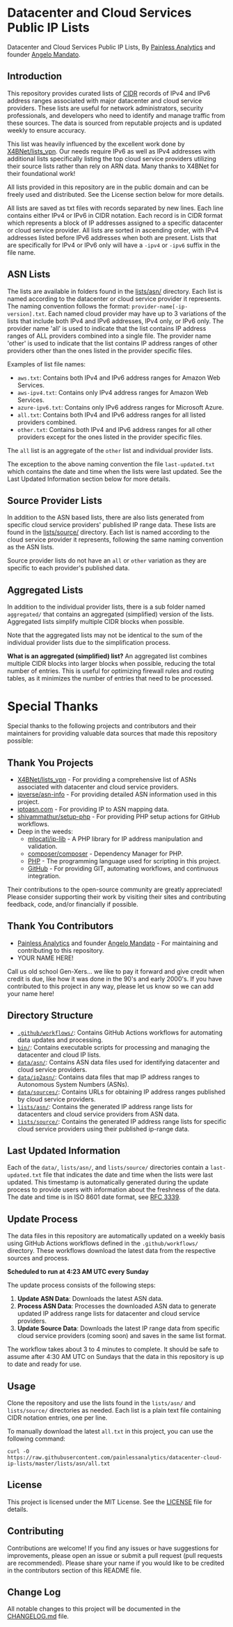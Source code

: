 # Datacenter and Cloud Services Public IP Lists

Datacenter and Cloud Services Public IP Lists, By [Painless Analytics](https://www.painlessanalytics.com) and founder [Angelo Mandato](https://angelo.mandato.com).

## Introduction

This repository provides curated lists of [CIDR](https://en.wikipedia.org/wiki/Classless_Inter-Domain_Routing) records of IPv4 and IPv6 address ranges associated with major datacenter and cloud service providers. These lists are useful for network administrators, security professionals, and developers who need to identify and manage traffic from these sources. The data is sourced from reputable projects and is updated weekly to ensure accuracy.

This list was heavily influenced by the excellent work done by [X4BNet/lists_vpn](https://github.com/X4BNet/lists_vpn). Our needs 
require IPv6 as well as IPv4 addresses with additional lists specifically listing the top cloud service providers utilizing their 
source lists rather than rely on ARN data. Many thanks to X4BNet for their foundational work!

All lists provided in this repository are in the public domain and can be freely used and distributed. See the License section 
below for more details.

All lists are saved as txt files with records separated by new lines. Each line contains either IPv4 or IPv6 in CIDR notation. Each record is in CIDR format which represents a block of IP addresses assigned to a specific datacenter or cloud service provider. All lists are sorted in ascending order, with IPv4 addresses listed before IPv6 addresses when both are present. Lists that are specifically for IPv4 or IPv6 only will have a `-ipv4` or `-ipv6` suffix in the file name.

## ASN Lists

The lists are available in folders found in the [lists/asn/](lists/asn/) directory. Each list is named according to the datacenter or cloud service provider it represents. The naming convention follows the format: `provider-name[-ip-version].txt`. Each named cloud provider may have up to 3 variations of the lists that include both IPv4 and IPv6 addresses, IPv4 only, or IPv6 only. The provider name 'all' is used to indicate that the list contains IP address ranges of ALL providers combined into a single file. The provider name 'other' is used to indicate that the list contains IP address ranges of other providers other than the ones listed in the provider specific files.
 
Examples of list file names:

- `aws.txt`: Contains both IPv4 and IPv6 address ranges for Amazon Web Services.
- `aws-ipv4.txt`: Contains only IPv4 address ranges for Amazon Web Services.
- `azure-ipv6.txt`: Contains only IPv6 address ranges for Microsoft Azure.
- `all.txt`: Contains both IPv4 and IPv6 address ranges for all listed providers combined.
- `other.txt`: Contains both IPv4 and IPv6 address ranges for all other providers except for the ones listed in the provider specific files.

The `all` list is an aggregate of the `other` list and individual provider lists.

The exception to the above naming convention the file `last-updated.txt` which contains the date and time when the lists were last updated. See the Last Updated Information section below for more details.

## Source Provider Lists

In addition to the ASN based lists, there are also lists generated from specific cloud service providers' published IP range data. These lists are found in the [lists/source/](lists/source/) directory. Each list is named according to the cloud service provider it represents, following the same naming convention as the ASN lists.

Source provider lists do not have an `all` or `other` variation as they are specific to each provider's published data.

## Aggregated Lists

In addition to the individual provider lists, there is a sub folder named `aggregated/` that contains an aggregated (simplified) version of the lists. Aggregated lists simplify multiple CIDR blocks when possible.

Note that the aggregated lists may not be identical to the sum of the individual provider lists due to the simplification process.

**What is an aggregated (simplified) list?**
An aggregated list combines multiple CIDR blocks into larger blocks when possible, reducing the total number of entries. This is useful for optimizing firewall rules and routing tables, as it minimizes the number of entries that need to be processed.

# Special Thanks

Special thanks to the following projects and contributors and their maintainers for providing valuable data sources that made this repository possible:

## Thank You Projects

- [X4BNet/lists_vpn](https://github.com/X4BNet/lists_vpn) - For providing a comprehensive list of ASNs associated with datacenter and cloud service providers.
- [ipverse/asn-info](https://github.com/ipverse/asn-info) - For providing detailed ASN information used in this project.
- [iptoasn.com](https://iptoasn.com/) - For providing IP to ASN mapping data.
- [shivammathur/setup-php](https://github.com/shivammathur/setup-php) - For providing PHP setup actions for GitHub workflows.
- Deep in the weeds:
  - [mlocati/ip-lib](https://github.com/mlocati/ip-lib) - A PHP library for IP address manipulation and validation.
  - [composer/composer](https://github.com/composer/composer) - Dependency Manager for PHP.
  - [PHP](https://www.php.net) - The programming language used for scripting in this project.
  - [GitHub](https://github.com/) - For providing GIT, automating workflows, and continuous integration.

Their contributions to the open-source community are greatly appreciated! Please consider supporting their work by visiting their sites and contributing feedback, code, and/or financially if possible.  

## Thank You Contributors

- [Painless Analytics](https://www.painlessanalytics.com) and founder [Angelo Mandato](https://angelo.mandato.com) - For maintaining and contributing to this repository.
- YOUR NAME HERE!

Call us old school Gen-Xers... we like to pay it forward and give credit when credit is due, like how it was done in the 90's and early 2000's. If you have contributed to this project in any way, please let us know so we can add your name here!

## Directory Structure

- [`.github/workflows/`](.github/workflows/): Contains GitHub Actions workflows for automating data updates and processing.
- [`bin/`](bin/): Contains executable scripts for processing and managing the datacenter and cloud IP lists.
- [`data/asn/`](data/asn/): Contains ASN data files used for identifying datacenter and cloud service providers.
- [`data/ip2asn/`](data/ip2asn/): Contains data files that map IP address ranges to Autonomous System Numbers (ASNs).
- [`data/sources/`](data/sources/): Contains URLs for obtaining IP address ranges published by cloud service providers.
- [`lists/asn/`](lists/asn/): Contains the generated IP address range lists for datacenters and cloud service providers from ASN data.
- [`lists/source/`](lists/source/): Contains the generated IP address range lists for specific cloud service providers using their published ip-range data.

## Last Updated Information

Each of the `data/`, `lists/asn/`, and `lists/source/` directories contain a `last-updated.txt` file that indicates the date and time when the lists were last updated. This timestamp is automatically generated during the update process to provide users with information about the freshness of the data. The date and time is in ISO 8601 date format, see [RFC 3339](https://tools.ietf.org/html/rfc3339).

## Update Process

The data files in this repository are automatically updated on a weekly basis using GitHub Actions workflows defined in the `.github/workflows/` directory. These workflows download the latest data from the respective sources and process.

**Scheduled to run at 4:23 AM UTC every Sunday**

The update process consists of the following steps:

1. **Update ASN Data**: Downloads the latest ASN data.
2. **Process ASN Data**: Processes the downloaded ASN data to generate updated IP address range lists for datacenter and cloud service providers.
3. **Update Source Data**: Downloads the latest IP range data from specific cloud service providers (coming soon) and saves in the same list format.

The workflow takes about 3 to 4 minutes to complete. It should be safe to assume after 4:30 AM UTC on Sundays that the data in this repository is up to date and ready for use.

## Usage

Clone the repository and use the lists found in the `lists/asn/` and `lists/source/` directories as needed. Each list is a plain text file containing CIDR notation entries, one per line.

To manually download the latest `all.txt` in this project, you can use the following command:
```
curl -O https://raw.githubusercontent.com/painlessanalytics/datacenter-cloud-ip-lists/master/lists/asn/all.txt
```

## License

This project is licensed under the MIT License. See the [LICENSE](LICENSE) file for details.

## Contributing

Contributions are welcome! If you find any issues or have suggestions for improvements, please open an issue or submit a pull request (pull requests are recommended). Please share your name if you would like to be credited in the contributors section of this README file.

## Change Log

All notable changes to this project will be documented in the [CHANGELOG.md](CHANGELOG.md) file.
